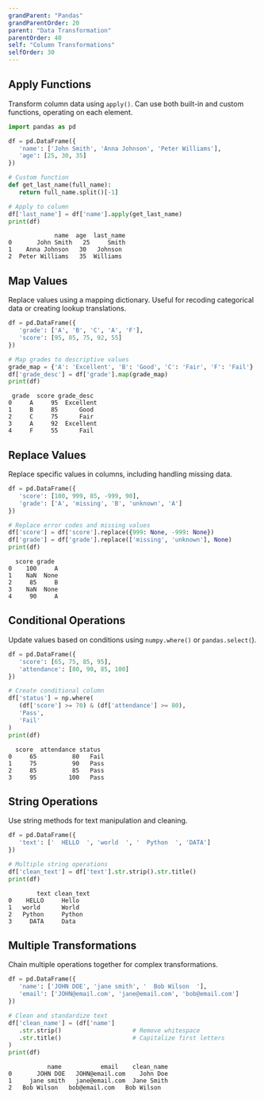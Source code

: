 ```yaml
---
grandParent: "Pandas"
grandParentOrder: 20
parent: "Data Transformation"
parentOrder: 40
self: "Column Transformations"
selfOrder: 30
---
```


## Apply Functions
Transform column data using `apply()`. Can use both built-in and custom functions, operating on each element.

```python
import pandas as pd

df = pd.DataFrame({
   'name': ['John Smith', 'Anna Johnson', 'Peter Williams'],
   'age': [25, 30, 35]
})

# Custom function
def get_last_name(full_name):
   return full_name.split()[-1]

# Apply to column
df['last_name'] = df['name'].apply(get_last_name)
print(df)
```
```output
             name  age  last_name
0       John Smith   25     Smith
1    Anna Johnson   30   Johnson
2  Peter Williams   35  Williams
```

## Map Values
Replace values using a mapping dictionary. Useful for recoding categorical data or creating lookup translations.

```python
df = pd.DataFrame({
   'grade': ['A', 'B', 'C', 'A', 'F'],
   'score': [95, 85, 75, 92, 55]
})

# Map grades to descriptive values
grade_map = {'A': 'Excellent', 'B': 'Good', 'C': 'Fair', 'F': 'Fail'}
df['grade_desc'] = df['grade'].map(grade_map)
print(df)
```
```output
 grade  score grade_desc
0     A     95  Excellent
1     B     85      Good
2     C     75      Fair
3     A     92  Excellent
4     F     55      Fail
```

## Replace Values
Replace specific values in columns, including handling missing data.

```python
df = pd.DataFrame({
   'score': [100, 999, 85, -999, 90],
   'grade': ['A', 'missing', 'B', 'unknown', 'A']
})

# Replace error codes and missing values
df['score'] = df['score'].replace({999: None, -999: None})
df['grade'] = df['grade'].replace(['missing', 'unknown'], None)
print(df)
```
```output
  score grade
0    100     A
1    NaN  None
2     85     B
3    NaN  None
4     90     A
```

## Conditional Operations
Update values based on conditions using `numpy.where()` or `pandas.select(`).

```python
df = pd.DataFrame({
   'score': [65, 75, 85, 95],
   'attendance': [80, 90, 85, 100]
})

# Create conditional column
df['status'] = np.where(
   (df['score'] >= 70) & (df['attendance'] >= 80),
   'Pass',
   'Fail'
)
print(df)
```
```output
  score  attendance status
0     65          80   Fail
1     75          90   Pass
2     85          85   Pass
3     95         100   Pass
```

## String Operations
Use string methods for text manipulation and cleaning.

```python
df = pd.DataFrame({
   'text': ['  HELLO  ', 'world  ', '  Python  ', 'DATA']
})

# Multiple string operations
df['clean_text'] = df['text'].str.strip().str.title()
print(df)
```
```output
        text clean_text
0    HELLO     Hello
1   world      World
2   Python     Python
3     DATA     Data
```

## Multiple Transformations
Chain multiple operations together for complex transformations.

```python
df = pd.DataFrame({
   'name': ['JOHN DOE', 'jane smith', '  Bob Wilson  '],
   'email': ['JOHN@email.com', 'jane@email.com', 'bob@email.com']
})

# Clean and standardize text
df['clean_name'] = (df['name']
   .str.strip()                    # Remove whitespace
   .str.title()                    # Capitalize first letters
)
print(df)
```
```output
           name           email    clean_name
0       JOHN DOE   JOHN@email.com    John Doe
1     jane smith   jane@email.com  Jane Smith
2   Bob Wilson   bob@email.com   Bob Wilson
```